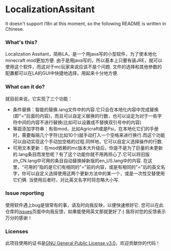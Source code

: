 # LocalizationAssitant

It doesn't support i18n at this moment, so the following README is written in Chinese.

### What's this?

Localization Assitant，简称LA，是一个用java写的小型软件，为了使本地化minecraft mod更加方便.
由于是用java写的，所以基本上只要有装JRE，就可以使用这个软件，而这对于mc玩家来说应该不是个问题.
文件的选择和其他参数的配置都可以在LA的GUI中快捷地选择，用起来十分地方便.

### What can it do?
就目前来说，它实现了三个功能：
* 条件替换：智能的替换.lang文件中的内容.它只会在本地化内容中完成替换(即"="后面的内容)，而且可以自定义替换的行数，也可以设定为对于一些字符中间的内容不进行替换(比如可以设置成不替换双引号中的内容)
* 等距添加字符串：有些mod，比如Agricraft或是Psi，在本地化它们的手册时，需要每隔几个字符(比如10个)就手动打入一个空格来进行换行.而这个功能可以自动实现这个手动加空格的过程.同样地，它可以自定义选择操作的行数.
* 可用文本更新：在mod依赖的mc版本大升级后，你是不是为了巨量的未更新的.lang条目而发愁呢？有了这个功能你就不用再担心了.它可以将旧版zh_CN.lang中可用的条目自动替换掉新版的en_US.lang中的内容. 在这里，“可用的”指的是它们有相同的"="前的内容，或是有相同的"="后的英文名字，你可以自定义选择使用这两个更新方法中的某一个，或是一次性交替使用它们俩. 当使用后者时，对比英文名字时将忽略大小写.

### Issue reporting

使用软件遇上bug是很常有的事，请及时向我反映，以便快速修好它. 
您可以在此仓库的[issues](https://github.com/GWYOG/LocalizationAssitant/issues)页面中向我反馈，如果能使用英文那就更好了:)
我将对您的反馈表示万分的感谢！

### Licenses
此项目使用的证书是[GNU General Public License v3.0](https://github.com/GWYOG/LocalizationAssitant/blob/master/LICENSE)，欢迎贡献你的代码！
